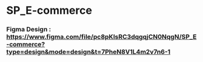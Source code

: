 # SP_E-commerce

### Figma Design : https://www.figma.com/file/pc8pKlsRC3dqgqjCN0NqgN/SP_E-commerce?type=design&mode=design&t=7PheN8V1L4m2v7n6-1
